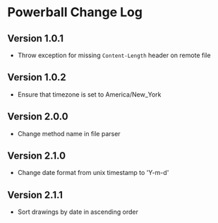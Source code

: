 # Powerball Change Log

## Version 1.0.1

- Throw exception for missing ```Content-Length``` header on remote file

## Version 1.0.2

- Ensure that timezone is set to America/New_York

## Version 2.0.0

- Change method name in file parser

## Version 2.1.0

- Change date format from unix timestamp to 'Y-m-d'

## Version 2.1.1

- Sort drawings by date in ascending order
